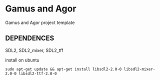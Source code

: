 Gamus and Agor
================================

Gamus and Agor project template

DEPENDENCES
--------------------------------

SDL2, SDL2_mixer, SDL2_tff

install on ubuntu
```{}
sudo apt-get update && apt-get install libsdl2-2.0-0 libsdl2-mixer-2.0-0 libsdl2-ttf-2.0-0
```
